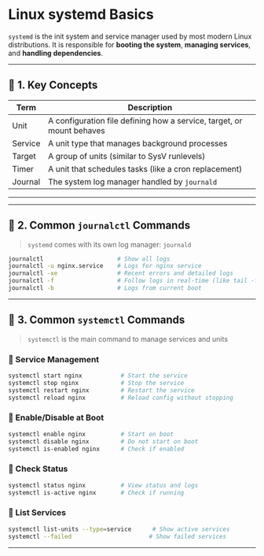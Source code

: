 
# Linux systemd Basics

`systemd` is the init system and service manager used by most modern Linux distributions. It is responsible for **booting the system**, **managing services**, and **handling dependencies**.

---

## 🔧 1. Key Concepts

| Term     | Description                                                              |
|----------|--------------------------------------------------------------------------|
| Unit     | A configuration file defining how a service, target, or mount behaves   |
| Service  | A unit type that manages background processes                            |
| Target   | A group of units (similar to SysV runlevels)                            |
| Timer    | A unit that schedules tasks (like a cron replacement)                   |
| Journal  | The system log manager handled by `journald`                            |

---

---

## 📜 2. Common `journalctl` Commands

> `systemd` comes with its own log manager: `journald`

```bash
journalctl                     # Show all logs
journalctl -u nginx.service    # Logs for nginx service
journalctl -xe                 # Recent errors and detailed logs
journalctl -f                  # Follow logs in real-time (like tail -f)
journalctl -b                  # Logs from current boot
```

---

## 📜 3. Common `systemctl` Commands

> `systemctl` is the main command to manage services and units

### 🔹 Service Management

```bash
systemctl start nginx           # Start the service
systemctl stop nginx            # Stop the service
systemctl restart nginx         # Restart the service
systemctl reload nginx          # Reload config without stopping
```

### 🔹 Enable/Disable at Boot

```bash
systemctl enable nginx          # Start on boot
systemctl disable nginx         # Do not start on boot
systemctl is-enabled nginx      # Check if enabled
```

### 🔹 Check Status

```bash
systemctl status nginx          # View status and logs
systemctl is-active nginx       # Check if running
```

### 🔹 List Services

```bash
systemctl list-units --type=service      # Show active services
systemctl --failed                      # Show failed services
```

---
